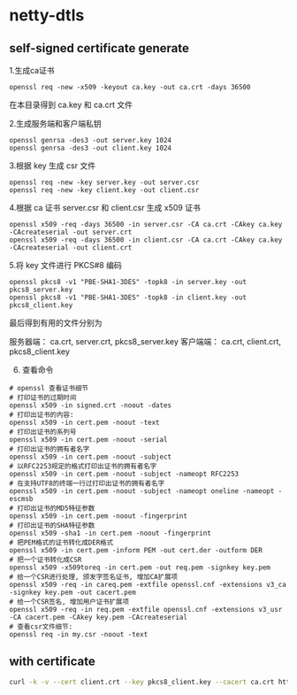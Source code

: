 netty-dtls
=====


## self-signed certificate generate

1.生成ca证书

```shell
openssl req -new -x509 -keyout ca.key -out ca.crt -days 36500
```
在本目录得到 ca.key 和 ca.crt 文件

2.生成服务端和客户端私钥

```shell
openssl genrsa -des3 -out server.key 1024
openssl genrsa -des3 -out client.key 1024
```

3.根据 key 生成 csr 文件

```shell
openssl req -new -key server.key -out server.csr
openssl req -new -key client.key -out client.csr
```


4.根据 ca 证书 server.csr 和 client.csr 生成 x509 证书

```shell
openssl x509 -req -days 36500 -in server.csr -CA ca.crt -CAkey ca.key -CAcreateserial -out server.crt
openssl x509 -req -days 36500 -in client.csr -CA ca.crt -CAkey ca.key -CAcreateserial -out client.crt
```

5.将 key 文件进行 PKCS#8 编码

```shell
openssl pkcs8 -v1 "PBE-SHA1-3DES" -topk8 -in server.key -out pkcs8_server.key
openssl pkcs8 -v1 "PBE-SHA1-3DES" -topk8 -in client.key -out pkcs8_client.key
```


最后得到有用的文件分别为

服务器端： ca.crt, server.crt, pkcs8_server.key
客户端端： ca.crt, client.crt, pkcs8_client.key


6. 查看命令

```shell
# openssl 查看证书细节
# 打印证书的过期时间
openssl x509 -in signed.crt -noout -dates
# 打印出证书的内容:
openssl x509 -in cert.pem -noout -text
# 打印出证书的系列号
openssl x509 -in cert.pem -noout -serial
# 打印出证书的拥有者名字
openssl x509 -in cert.pem -noout -subject
# 以RFC2253规定的格式打印出证书的拥有者名字
openssl x509 -in cert.pem -noout -subject -nameopt RFC2253
# 在支持UTF8的终端一行过打印出证书的拥有者名字
openssl x509 -in cert.pem -noout -subject -nameopt oneline -nameopt -escmsb
# 打印出证书的MD5特征参数
openssl x509 -in cert.pem -noout -fingerprint
# 打印出证书的SHA特征参数
openssl x509 -sha1 -in cert.pem -noout -fingerprint
# 把PEM格式的证书转化成DER格式
openssl x509 -in cert.pem -inform PEM -out cert.der -outform DER
# 把一个证书转化成CSR
openssl x509 -x509toreq -in cert.pem -out req.pem -signkey key.pem
# 给一个CSR进行处理, 颁发字签名证书, 增加CA扩展项
openssl x509 -req -in careq.pem -extfile openssl.cnf -extensions v3_ca -signkey key.pem -out cacert.pem
# 给一个CSR签名, 增加用户证书扩展项
openssl x509 -req -in req.pem -extfile openssl.cnf -extensions v3_usr -CA cacert.pem -CAkey key.pem -CAcreateserial
# 查看csr文件细节:
openssl req -in my.csr -noout -text
```

## with certificate

```bash
curl -k -v --cert client.crt --key pkcs8_client.key --cacert ca.crt https://localhost:8443/
```